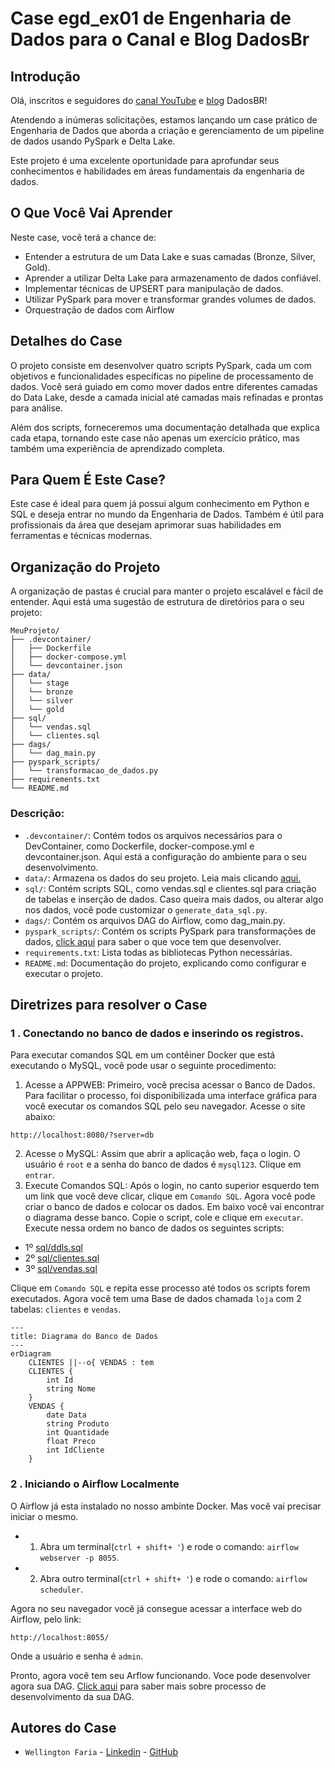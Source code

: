 # Case egd_ex01 de Engenharia de Dados para o Canal e Blog DadosBr

## Introdução
Olá, inscritos e seguidores do [canal YouTube](https://www.youtube.com/@DADOSBRASIL) e [blog](https://www.brdados.com.br/) DadosBR! 

Atendendo a inúmeras solicitações, estamos lançando um case prático de Engenharia de Dados que aborda a criação e gerenciamento de um pipeline de dados usando PySpark e Delta Lake. 

Este projeto é uma excelente oportunidade para aprofundar seus conhecimentos e habilidades em áreas fundamentais da engenharia de dados.

## O Que Você Vai Aprender
Neste case, você terá a chance de:
- Entender a estrutura de um Data Lake e suas camadas (Bronze, Silver, Gold).
- Aprender a utilizar Delta Lake para armazenamento de dados confiável.
- Implementar técnicas de UPSERT para manipulação de dados.
- Utilizar PySpark para mover e transformar grandes volumes de dados.
- Orquestração de dados com Airflow

## Detalhes do Case
O projeto consiste em desenvolver quatro scripts PySpark, cada um com objetivos e funcionalidades específicas no pipeline de processamento de dados. Você será guiado em como mover dados entre diferentes camadas do Data Lake, desde a camada inicial até camadas mais refinadas e prontas para análise.

Além dos scripts, forneceremos uma documentação detalhada que explica cada etapa, tornando este case não apenas um exercício prático, mas também uma experiência de aprendizado completa.

## Para Quem É Este Case?
Este case é ideal para quem já possui algum conhecimento em Python e SQL e deseja entrar no mundo da Engenharia de Dados. Também é útil para profissionais da área que desejam aprimorar suas habilidades em ferramentas e técnicas modernas.

## Organização do Projeto
A organização de pastas é crucial para manter o projeto escalável e fácil de entender. Aqui está uma sugestão de estrutura de diretórios para o seu projeto:

```
MeuProjeto/
├── .devcontainer/
│   ├── Dockerfile
│   ├── docker-compose.yml
│   └── devcontainer.json
├── data/
│   └── stage
│   └── bronze
│   └── silver
│   └── gold
├── sql/
│   └── vendas.sql
│   └── clientes.sql
├── dags/
│   └── dag_main.py
├── pyspark_scripts/
│   └── transformacao_de_dados.py
├── requirements.txt
└── README.md
```

### Descrição:
- `.devcontainer/`: Contém todos os arquivos necessários para o DevContainer, como Dockerfile, docker-compose.yml e devcontainer.json. Aqui está a configuração do ambiente para o seu desenvolvimento. 
- `data/`: Armazena os dados do seu projeto. Leia mais clicando [aqui.](/data/data.md)
- `sql/`: Contém scripts SQL, como vendas.sql e clientes.sql para criação de tabelas e inserção de dados. Caso queira mais dados, ou alterar algo nos dados, você pode customizar o `generate_data_sql.py`. 
- `dags/`: Contém os arquivos DAG do Airflow, como dag_main.py.
- `pyspark_scripts/`: Contém os scripts PySpark para transformações de dados, [click aqui](/pyspark_scripts/pyspark_scripts.md) para saber o que voce tem que desenvolver.
- `requirements.txt`: Lista todas as bibliotecas Python necessárias.
- `README.md`: Documentação do projeto, explicando como configurar e executar o projeto.

## Diretrizes para resolver o Case
### 1 . Conectando no banco de dados e inserindo os registros. 
Para executar comandos SQL em um contêiner Docker que está executando o MySQL, você pode usar o seguinte procedimento:
1. Acesse a APPWEB: Primeiro, você precisa acessar o Banco de Dados. Para facilitar o processo, foi disponibilizada uma interface gráfica para você executar os comandos SQL pelo seu navegador. Acesse o site abaixo:

```shell
http://localhost:8080/?server=db
```
2. Acesse o MySQL: Assim que abrir a aplicação web, faça o login. O usuário é `root` e a senha do banco de dados é `mysql123`. Clique em `entrar`.
3. Execute Comandos SQL: Após o login, no canto superior esquerdo tem um link que você deve clicar, clique em `Comando SQL`. Agora você pode criar o banco de dados e colocar os dados. Em baixo você vai encontrar o diagrama desse banco. Copie o script, cole e clique em `executar`. Execute nessa ordem no banco de dados os seguintes scripts:

- 1º [sql/ddls.sql](/sql/ddls.sql)
- 2º [sql/clientes.sql](/sql/clientes.sql)
- 3º [sql/vendas.sql](/sql/vendas.sql)

Clique em `Comando SQL` e repita esse processo até todos os scripts forem executados. Agora você tem uma Base de dados chamada `loja` com 2 tabelas: `clientes` e `vendas`.

```mermaid
---
title: Diagrama do Banco de Dados
---
erDiagram
    CLIENTES ||--o{ VENDAS : tem
    CLIENTES {
        int Id
        string Nome
    }
    VENDAS {
        date Data
        string Produto
        int Quantidade
        float Preco
        int IdCliente
    }
```
### 2 . Iniciando o Airflow Localmente

O Airflow já esta instalado no nosso ambinte Docker. Mas você vai precisar iniciar o mesmo. 

- 1. Abra um terminal(`ctrl + shift+ '`) e rode o comando: `airflow webserver -p 8055`. 
- 2. Abra outro terminal(`ctrl + shift+ '`) e rode o comando: `airflow scheduler`. 

Agora no seu navegador você já consegue acessar a interface web do Airflow, pelo link:

```
http://localhost:8055/
```

Onde a usuário e senha é `admin`.

Pronto, agora você tem seu Arflow funcionando. Voce pode desenvolver agora sua DAG. [Click aqui](/dags/dags.md) para saber mais sobre processo de desenvolvimento da sua DAG. 


## Autores do Case
- `Wellington Faria` - [Linkedin](https://www.linkedin.com/in/wellicfaria/) - [GitHub](https://github.com/wellicfaria)